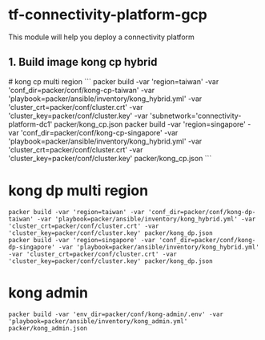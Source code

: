 # tf-connectivity-platform-gcp
This module will help you deploy a connectivity platform

<h2>1. Build image kong cp hybrid</h2>
# kong cp multi region
```
packer build -var 'region=taiwan' -var 'conf_dir=packer/conf/kong-cp-taiwan' -var 'playbook=packer/ansible/inventory/kong_hybrid.yml' -var 'cluster_crt=packer/conf/cluster.crt' -var 'cluster_key=packer/conf/cluster.key' -var 'subnetwork='connectivity-platform-dc1' packer/kong_cp.json
packer build -var 'region=singapore' -var 'conf_dir=packer/conf/kong-cp-singapore' -var 'playbook=packer/ansible/inventory/kong_hybrid.yml' -var 'cluster_crt=packer/conf/cluster.crt' -var 'cluster_key=packer/conf/cluster.key' packer/kong_cp.json
```

# kong dp multi region
```
packer build -var 'region=taiwan' -var 'conf_dir=packer/conf/kong-dp-taiwan' -var 'playbook=packer/ansible/inventory/kong_hybrid.yml' -var 'cluster_crt=packer/conf/cluster.crt' -var 'cluster_key=packer/conf/cluster.key' packer/kong_dp.json
packer build -var 'region=singapore' -var 'conf_dir=packer/conf/kong-dp-singapore' -var 'playbook=packer/ansible/inventory/kong_hybrid.yml' -var 'cluster_crt=packer/conf/cluster.crt' -var 'cluster_key=packer/conf/cluster.key' packer/kong_dp.json
```

# kong admin
```
packer build -var 'env_dir=packer/conf/kong-admin/.env' -var 'playbook=packer/ansible/inventory/kong_admin.yml' packer/kong_admin.json
```